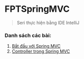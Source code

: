# FPTSpringMVC
> Seri thực hiện bằng IDE IntelliJ
### Danh sách các bài:
1. [Bắt đầu với Spring MVC](https://github.com/huyhuynh1905/StudyAndShare/tree/master/FPTSpringMVC/StartWithSpringMVC)
2. [Controller trong Spring MVC](https://github.com/huyhuynh1905/StudyAndShare/tree/master/FPTSpringMVC/ControllerInSpring)
